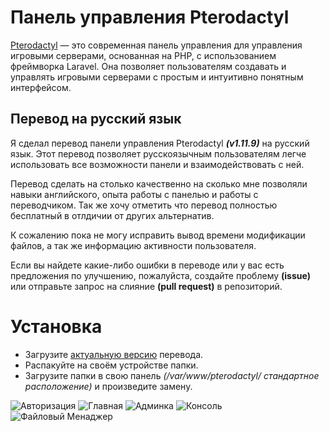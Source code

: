 # Панель управления Pterodactyl

[Pterodactyl](https://github.com/pterodactyl/panel) — это современная панель управления для управления игровыми серверами, основанная на PHP, с использованием фреймворка Laravel. Она позволяет пользователям создавать и управлять игровыми серверами с простым и интуитивно понятным интерфейсом.

## Перевод на русский язык

Я сделал перевод панели управления Pterodactyl ___(v1.11.9)___ на русский язык. Этот перевод позволяет русскоязычным пользователям легче использовать все возможности панели и взаимодействовать с ней. 

Перевод сделать на столько качественно на сколько мне позволяли навыки английского, опыта работы с панелью и работы с переводчиком.
Так же хочу отметить что перевод полностью бесплатный в отлдичии от других альтернатив.

К сожалению пока не могу исправить вывод времени модификации файлов, а так же информацию активности пользователя.

Если вы найдете какие-либо ошибки в переводе или у вас есть предложения по улучшению, пожалуйста, создайте проблему **(issue)** или отправьте запрос на слияние **(pull request)** в репозиторий.

# Установка
- Загрузите [актуальную версию](https://github.com/BeastMark441/pterodactyl/releases) перевода.
- Распакуйте на своём устройстве папки.
- Загрузите папки в свою панель _(/var/www/pterodactyl/ стандартное расположение)_ и произведите замену.

![Авторизация](https://github.com/BeastMark441/pterodactyl/blob/master/.git/login.png?raw=true)
![Главная](https://github.com/BeastMark441/pterodactyl/blob/master/.git/home.png?raw=true)
![Админка](https://github.com/BeastMark441/pterodactyl/blob/master/.git/admin.png?raw=true)
![Консоль](https://github.com/BeastMark441/pterodactyl/blob/master/.git/console.png?raw=true)
![Файловый Менаджер](https://github.com/BeastMark441/pterodactyl/blob/master/.git/filemanager.png?raw=true)
